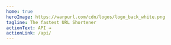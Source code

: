 ```yaml
---
home: true
heroImage: https://warpurl.com/cdn/logos/logo_back_white.png
tagline: The fastest URL Shortener
actionText: API →
actionLink: /api/ 
---
```


